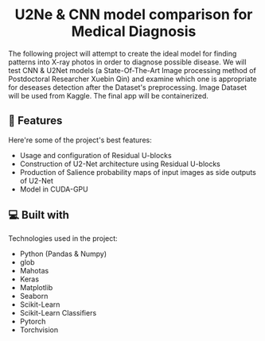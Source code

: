 <h1 align="center" id="title">U2Ne & CNN model comparison for Medical Diagnosis</h1>

<p id="description">The following project will attempt to create the ideal model for finding patterns into X-ray photos in order to diagnose possible disease. We will test CNN & U2Net models (a State-Of-The-Art Image processing method of Postdoctoral Researcher Xuebin Qin) and examine which one is appropriate for deseases detection after the Dataset's preprocessing. 
Image Dataset will be used from Kaggle.
The final app will be containerized.</p>


  
  
<h2>🧐 Features</h2>

Here're some of the project's best features:
 
*   Usage and configuration of Residual U-blocks
*   Construction of U2-Net architecture using Residual U-blocks
*   Production of Salience probability maps of input images as side outputs of U2-Net
*   Model in CUDA-GPU

  
  
<h2>💻 Built with</h2>

Technologies used in the project:

*   Python (Pandas & Numpy)
*   glob
*   Mahotas
*   Keras
*   Matplotlib
*   Seaborn
*   Scikit-Learn
*   Scikit-Learn Classifiers
*   Pytorch
*   Torchvision
